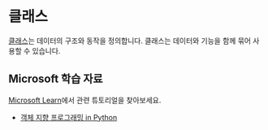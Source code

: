 # 클래스

[클래스](https://docs.python.org/3/tutorial/classes.html)는 데이터의 구조와 동작을 정의합니다. 클래스는 데이터와 기능을 함께 묶어 사용할 수 있습니다.

## Microsoft 학습 자료

[Microsoft Learn](https://learn.microsoft.com/?WT.mc_id=python-c9-niner)에서 관련 튜토리얼을 찾아보세요.

- [객체 지향 프로그래밍 in Python](https://docs.microsoft.com/learn/modules/python-object-oriented-programming/?WT.mc_id=python-c9-niner)

